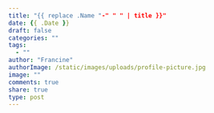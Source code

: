 ```yaml
---
title: "{{ replace .Name "-" " " | title }}"
date: {{ .Date }}
draft: false
categories: ""
tags:
  - ""
author: "Francine"
authorImage: /static/images/uploads/profile-picture.jpg
image: ""
comments: true
share: true
type: post
---
```



